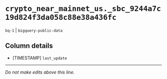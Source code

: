 # `crypto_near_mainnet_us._sbc_9244a7c19d824f3da058c88e38a436fc`
`bq-1` | `bigquery-public-data`

## Column details
* [TIMESTAMP] `last_update`

-------------------------------------------------------------------------------
*Do not make edits above this line.*

